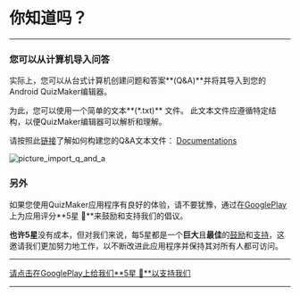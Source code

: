 # 你知道吗？

---

### 您可以从计算机导入问答
实际上，您可以从台式计算机创建问题和答案**(Q&A)**并将其导入到您的Android QuizMaker编辑器。

为此，您可以使用一个简单的文本**(*.txt)** 文件。
此文本文件应遵循特定结构，以便QuizMaker编辑器可以解析和理解。

请按照此[链接][Documentations]了解如何构建您的Q&A文本文件：
[Documentations]

![picture_import_q_and_a]

### 另外
如果您使用QuizMaker应用程序有良好的体验，请不要犹豫，通过在[GooglePlay]上为应用评分**5星 🌟**来鼓励和支持我们的倡议。

**也许5星**没有成本，但对我们来说，每5星都是一个**巨大**且**最佳**的[鼓励][GooglePlay]和[支持][GooglePlay]，这邀请我们更加努力地工作，以不断改进此应用程序并保持其对所有人都可访问。

---
[请点击在GooglePlay上给我们**5星 🌟**以支持我们][GooglePlay]

---

[GooglePlay]: https://play.google.com/store/apps/details?id=com.devup.qcm.maker
[picture_import_q_and_a]: https://firebasestorage.googleapis.com/v0/b/qcm-maker-dd221.appspot.com/o/documents%2Fnotifications%2Fimages%2Fimport_q_and_a.png?alt=media&token=7f3d7856-e287-468d-a5c5-b67410dbbcf4
[Documentations]: https://github.com/Q-maker/document-qmaker-specifications/blob/master/file_structure/en/txt_question_answers_structuration.md
